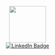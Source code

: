 <div id="header" align="center">
  <img src="https://giphy.com/embed/MeJgB3yMMwIaHmKD4z" width="100"/>
</div>

<div id="badges" align="center">
  <a href="https://www.linkedin.com/in/davide-manzella-37416b223/">
    <img src="https://img.shields.io/badge/LinkedIn-blue?style=for-the-badge&logo=linkedin&logoColor=white" alt="LinkedIn Badge"/>
  </a>
</div>

